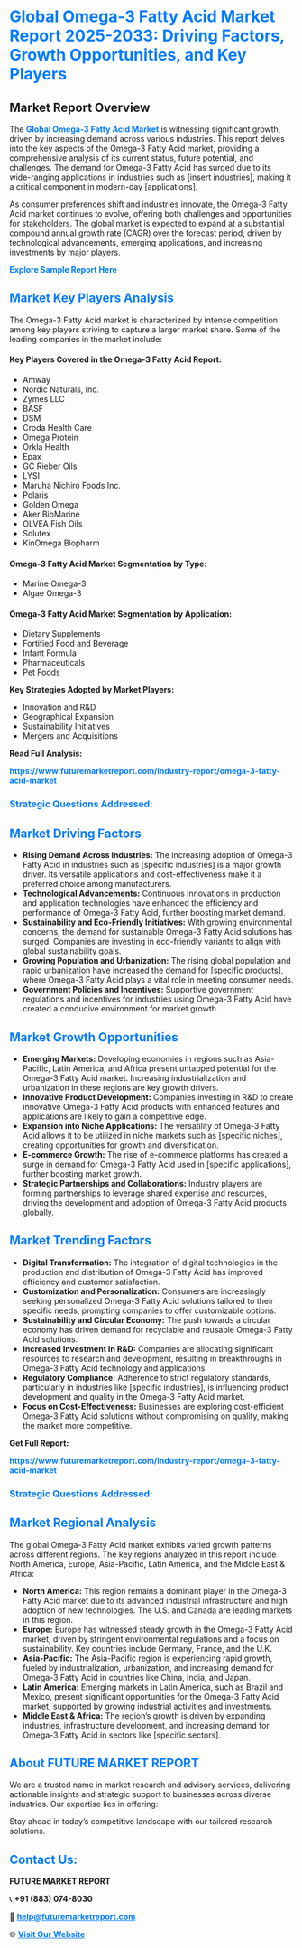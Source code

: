 <h1 style="color: #007BFF;">Global Omega-3 Fatty Acid Market Report 2025-2033: Driving Factors, Growth Opportunities, and Key Players</h1>

<section id="overview">
<h2>Market Report Overview</h2>
<p>The <a href="https://www.futuremarketreport.com/industry-report/omega-3-fatty-acid-market" style="color: #007BFF; text-decoration: none;"><strong>Global Omega-3 Fatty Acid Market</strong></a> is witnessing significant growth, driven by increasing demand across various industries. This report delves into the key aspects of the Omega-3 Fatty Acid market, providing a comprehensive analysis of its current status, future potential, and challenges. The demand for Omega-3 Fatty Acid has surged due to its wide-ranging applications in industries such as [insert industries], making it a critical component in modern-day [applications].</p>
<p>As consumer preferences shift and industries innovate, the Omega-3 Fatty Acid market continues to evolve, offering both challenges and opportunities for stakeholders. The global market is expected to expand at a substantial compound annual growth rate (CAGR) over the forecast period, driven by technological advancements, emerging applications, and increasing investments by major players.</p>
</section>

<section id="overview">
<p><a href="https://www.futuremarketreport.com/request-sample/reportId=87583" style="color: #007BFF; text-decoration: none;"><strong>Explore Sample Report Here</strong></a></p>
</section>

<section id="key-players">
<h2 style="color: #007BFF;">Market Key Players Analysis</h2>
<p>The Omega-3 Fatty Acid market is characterized by intense competition among key players striving to capture a larger market share. Some of the leading companies in the market include:</p>
<h4>Key Players Covered in the Omega-3 Fatty Acid Report:</h4>
<ul><li>Amway</li><li>Nordic Naturals, Inc.</li><li>Zymes LLC</li><li>BASF</li><li>DSM</li><li>Croda Health Care</li><li>Omega Protein</li><li>Orkla Health</li><li>Epax</li><li>GC Rieber Oils</li><li>LYSI</li><li>Maruha Nichiro Foods Inc.</li><li>Polaris</li><li>Golden Omega</li><li>Aker BioMarine</li><li>OLVEA Fish Oils</li><li>Solutex</li><li>KinOmega Biopharm</li></ul>
<h4>Omega-3 Fatty Acid Market Segmentation by Type:</h4>
<ul><li>Marine Omega-3</li><li>Algae Omega-3</li></ul>

<h4>Omega-3 Fatty Acid Market Segmentation by Application:</h4>
<ul><li>Dietary Supplements</li><li>Fortified Food and Beverage</li><li>Infant Formula</li><li>Pharmaceuticals</li><li>Pet Foods</li></ul>
<p><strong>Key Strategies Adopted by Market Players:</strong></p>
<ul>
<li>Innovation and R&D</li>
<li>Geographical Expansion</li>
<li>Sustainability Initiatives</li>
<li>Mergers and Acquisitions</li>
</ul>
</section>

<section>
<p><strong>Read Full Analysis: </strong></p><a href="https://www.futuremarketreport.com/industry-report/omega-3-fatty-acid-market" style="color: #007BFF; text-decoration: none;"><strong>https://www.futuremarketreport.com/industry-report/omega-3-fatty-acid-market</strong></a>
<h3 style="color: #007BFF;">Strategic Questions Addressed:</h3>
</section>

<section id="driving-factors">
<h2 style="color: #007BFF;">Market Driving Factors</h2>
<ul>
<li><strong>Rising Demand Across Industries:</strong> The increasing adoption of Omega-3 Fatty Acid in industries such as [specific industries] is a major growth driver. Its versatile applications and cost-effectiveness make it a preferred choice among manufacturers.</li>
<li><strong>Technological Advancements:</strong> Continuous innovations in production and application technologies have enhanced the efficiency and performance of Omega-3 Fatty Acid, further boosting market demand.</li>
<li><strong>Sustainability and Eco-Friendly Initiatives:</strong> With growing environmental concerns, the demand for sustainable Omega-3 Fatty Acid solutions has surged. Companies are investing in eco-friendly variants to align with global sustainability goals.</li>
<li><strong>Growing Population and Urbanization:</strong> The rising global population and rapid urbanization have increased the demand for [specific products], where Omega-3 Fatty Acid plays a vital role in meeting consumer needs.</li>
<li><strong>Government Policies and Incentives:</strong> Supportive government regulations and incentives for industries using Omega-3 Fatty Acid have created a conducive environment for market growth.</li>
</ul>
</section>

<section id="growth-opportunities">
<h2 style="color: #007BFF;">Market Growth Opportunities</h2>
<ul>
<li><strong>Emerging Markets:</strong> Developing economies in regions such as Asia-Pacific, Latin America, and Africa present untapped potential for the Omega-3 Fatty Acid market. Increasing industrialization and urbanization in these regions are key growth drivers.</li>
<li><strong>Innovative Product Development:</strong> Companies investing in R&D to create innovative Omega-3 Fatty Acid products with enhanced features and applications are likely to gain a competitive edge.</li>
<li><strong>Expansion into Niche Applications:</strong> The versatility of Omega-3 Fatty Acid allows it to be utilized in niche markets such as [specific niches], creating opportunities for growth and diversification.</li>
<li><strong>E-commerce Growth:</strong> The rise of e-commerce platforms has created a surge in demand for Omega-3 Fatty Acid used in [specific applications], further boosting market growth.</li>
<li><strong>Strategic Partnerships and Collaborations:</strong> Industry players are forming partnerships to leverage shared expertise and resources, driving the development and adoption of Omega-3 Fatty Acid products globally.</li>
</ul>
</section>

<section id="trending-factors">
<h2 style="color: #007BFF;">Market Trending Factors</h2>
<ul>
<li><strong>Digital Transformation:</strong> The integration of digital technologies in the production and distribution of Omega-3 Fatty Acid has improved efficiency and customer satisfaction.</li>
<li><strong>Customization and Personalization:</strong> Consumers are increasingly seeking personalized Omega-3 Fatty Acid solutions tailored to their specific needs, prompting companies to offer customizable options.</li>
<li><strong>Sustainability and Circular Economy:</strong> The push towards a circular economy has driven demand for recyclable and reusable Omega-3 Fatty Acid solutions.</li>
<li><strong>Increased Investment in R&D:</strong> Companies are allocating significant resources to research and development, resulting in breakthroughs in Omega-3 Fatty Acid technology and applications.</li>
<li><strong>Regulatory Compliance:</strong> Adherence to strict regulatory standards, particularly in industries like [specific industries], is influencing product development and quality in the Omega-3 Fatty Acid market.</li>
<li><strong>Focus on Cost-Effectiveness:</strong> Businesses are exploring cost-efficient Omega-3 Fatty Acid solutions without compromising on quality, making the market more competitive.</li>
</ul>
</section>

<section>
<p><strong>Get Full Report: </strong></p><a href="https://www.futuremarketreport.com/industry-report/omega-3-fatty-acid-market" style="color: #007BFF; text-decoration: none;"><strong>https://www.futuremarketreport.com/industry-report/omega-3-fatty-acid-market</strong></a>
<h3 style="color: #007BFF;">Strategic Questions Addressed:</h3>
</section>


<section id="regional-analysis">
<h2 style="color: #007BFF;">Market Regional Analysis</h2>
<p>The global Omega-3 Fatty Acid market exhibits varied growth patterns across different regions. The key regions analyzed in this report include North America, Europe, Asia-Pacific, Latin America, and the Middle East & Africa:</p>
<ul>
<li><strong>North America:</strong> This region remains a dominant player in the Omega-3 Fatty Acid market due to its advanced industrial infrastructure and high adoption of new technologies. The U.S. and Canada are leading markets in this region.</li>
<li><strong>Europe:</strong> Europe has witnessed steady growth in the Omega-3 Fatty Acid market, driven by stringent environmental regulations and a focus on sustainability. Key countries include Germany, France, and the U.K.</li>
<li><strong>Asia-Pacific:</strong> The Asia-Pacific region is experiencing rapid growth, fueled by industrialization, urbanization, and increasing demand for Omega-3 Fatty Acid in countries like China, India, and Japan.</li>
<li><strong>Latin America:</strong> Emerging markets in Latin America, such as Brazil and Mexico, present significant opportunities for the Omega-3 Fatty Acid market, supported by growing industrial activities and investments.</li>
<li><strong>Middle East & Africa:</strong> The region’s growth is driven by expanding industries, infrastructure development, and increasing demand for Omega-3 Fatty Acid in sectors like [specific sectors].</li>
</ul>
</section>

<footer>
<h2 style="color: #007BFF;">About FUTURE MARKET REPORT</h2>
<p>We are a trusted name in market research and advisory services, delivering actionable insights and strategic support to businesses across diverse industries. Our expertise lies in offering:</p>

<p>Stay ahead in today’s competitive landscape with our tailored research solutions.</p>

<h2 style="color: #007BFF;">Contact Us:</h2>
<p><strong>FUTURE MARKET REPORT</strong></p>
<p>📞 <strong>+91 (883) 074-8030</strong></p>
<p>📧 <strong><a href="mailto:help@futuremarketreport.com" style="color: #007BFF;">help@futuremarketreport.com</a></strong></p>
<p>🌐 <strong><a href="https://www.futuremarketreport.com/" style="color: #007BFF;">Visit Our Website</a></strong></p>
</footer>